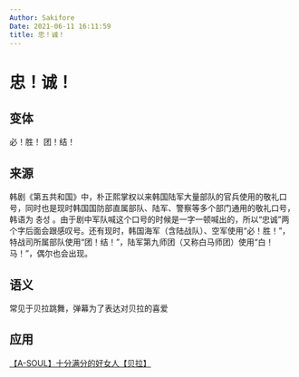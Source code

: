 ```yaml
---
Author: Sakifore
Date: 2021-06-11 16:11:59
title: 忠！诚！
---
```

# 忠！诚！

## 变体

 必！胜！   团！结！

## 来源

韩剧《第五共和国》中，朴正熙掌权以来韩国陆军大量部队的官兵使用的敬礼口号，同时也是现时韩国国防部直属部队、陆军、警察等多个部门通用的敬礼口号，韩语为 충성 。由于剧中军队喊这个口号的时候是一字一顿喊出的，所以“忠诚”两个字后面会跟感叹号。还有现时，韩国海军（含陆战队）、空军使用“必！胜！”，特战司所属部队使用“团！结！”，陆军第九师团（又称白马师团）使用“白！马！”，偶尔也会出现。

## 语义

常见于贝拉跳舞，弹幕为了表达对贝拉的喜爱

## 应用

[【A-SOUL】十分满分的好女人【贝拉】](https://www.bilibili.com/video/BV1Gy4y1e7Xb)
